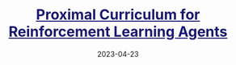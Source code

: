 ---
title: '<a href="https://openreview.net/pdf?id=8WUyeeMxMH"  style="color: MidnightBlue; text-decoration: underline;"> Proximal Curriculum for Reinforcement Learning Agents</a>'
collection: publications
permalink: /publication/tmlr2023
excerpt: 'G. Tzannetos, BG Ribeiro, P Kamalaruban, A. Singla'
date: 2023-04-23
venue: 'Transactions on Machine Learning Research'
#paperurl: 'https://openreview.net/pdf?id=8WUyeeMxMH'
---